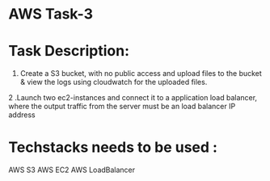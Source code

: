 # AWS Task-3

# Task Description:
 
1. Create a S3 bucket, with no public access and upload files to the bucket & view the logs using cloudwatch for the uploaded files.

2 .Launch two ec2-instances and connect it to a application load balancer, where the output traffic from the server must be an load balancer IP address

# Techstacks needs to be used : 

AWS S3
AWS EC2
AWS LoadBalancer

